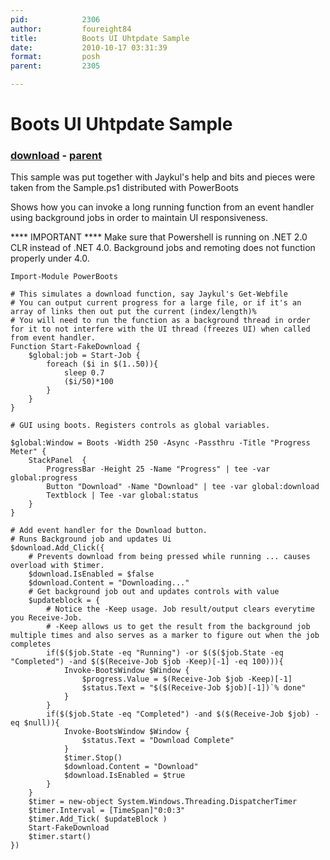```yaml
---
pid:            2306
author:         foureight84
title:          Boots UI Uhtpdate Sample
date:           2010-10-17 03:31:39
format:         posh
parent:         2305

---
```


# Boots UI Uhtpdate Sample

### [download](Scripts\2306.ps1) - [parent](Scripts\2305.md)

This sample was put together with Jaykul's help and bits and pieces were taken from the Sample.ps1 distributed with PowerBoots

Shows how you can invoke a long running function from an event handler using background jobs in order to maintain UI responsiveness.

**** IMPORTANT ****
Make sure that Powershell is running on .NET 2.0 CLR instead of .NET 4.0. Background jobs and remoting does not function properly under 4.0.

```posh
Import-Module PowerBoots

# This simulates a download function, say Jaykul's Get-Webfile
# You can output current progress for a large file, or if it's an array of links then out put the current (index/length)%
# You will need to run the function as a background thread in order for it to not interfere with the UI thread (freezes UI) when called from event handler.
Function Start-FakeDownload {
	$global:job = Start-Job {
		foreach ($i in $(1..50)){
			sleep 0.7
			($i/50)*100
		}
	}
}

# GUI using boots. Registers controls as global variables.

$global:Window = Boots -Width 250 -Async -Passthru -Title "Progress Meter" {
	StackPanel  {
		ProgressBar -Height 25 -Name "Progress" | tee -var global:progress
		Button "Download" -Name "Download" | tee -var global:download
		Textblock | Tee -var global:status
	}
}

# Add event handler for the Download button.
# Runs Background job and updates Ui
$download.Add_Click({
	# Prevents download from being pressed while running ... causes overload with $timer.
	$download.IsEnabled = $false
	$download.Content = "Downloading..."
	# Get background job out and updates controls with value
	$updateblock = {
		# Notice the -Keep usage. Job result/output clears everytime you Receive-Job.
		# -Keep allows us to get the result from the background job multiple times and also serves as a marker to figure out when the job completes
		if($($job.State -eq "Running") -or $($($job.State -eq "Completed") -and $($(Receive-Job $job -Keep)[-1] -eq 100))){
			Invoke-BootsWindow $Window {
				$progress.Value = $(Receive-Job $job -Keep)[-1]
				$status.Text = "$($(Receive-Job $job)[-1])`% done"
			}
		}
		if($($job.State -eq "Completed") -and $($(Receive-Job $job) -eq $null)){
			Invoke-BootsWindow $Window {
				$status.Text = "Download Complete"
			}
			$timer.Stop()
			$download.Content = "Download"
			$download.IsEnabled = $true
		}
	}
	$timer = new-object System.Windows.Threading.DispatcherTimer
	$timer.Interval = [TimeSpan]"0:0:3"
	$timer.Add_Tick( $updateBlock )
	Start-FakeDownload 
	$timer.start()
})
```
